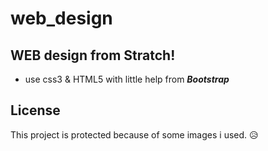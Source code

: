# web_design
## WEB design from Stratch!
- use css3 & HTML5 with little help from ***Bootstrap***

## License
This project is protected because of some images i used. 😥
